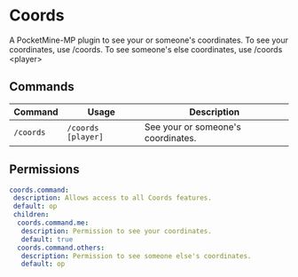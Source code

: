 # Coords

A PocketMine-MP plugin to see your or someone's coordinates. To see your coordinates, use /coords. To see someone's else coordinates, use /coords \<player\>
## Commands
| Command | Usage | Description |
| ------- | ----- | ----------- |
| `/coords` | `/coords [player]` | See your or someone's coordinates.
## Permissions
```yml
coords.command:
 description: Allows access to all Coords features.
 default: op
 children:
  coords.command.me:
   description: Permission to see your coordinates.
   default: true
  coords.command.others:
   description: Permission to see someone else's coordinates.
   default: op
 ```
